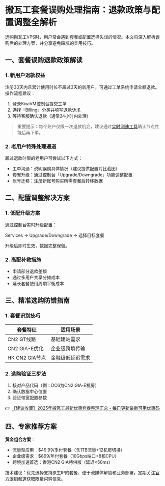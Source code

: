 # 搬瓦工套餐误购处理指南：退款政策与配置调整全解析

选购搬瓦工VPS时，用户常会遇到套餐或配置选择失误的情况。本文将深入解析误购后的处理方案，并分享避免踩坑的实用技巧。

## 一、套餐误购退款政策解读

### 1. 新用户退款权益
注册30天内且累计使用时长不超过3天的新用户，可通过工单系统申请全额退款。操作流程建议：
1. 登录KiwiVM控制台提交工单
2. 选择「Billing」分类并填写退款诉求
3. 等待客服确认退款（通常24小时内处理）

> 重要提示：每个账户仅限一次退款机会，建议通过[实时测速工具](https://bit.ly/banwagon)确认节点性能后再下单。

### 2. 老用户特殊处理通道
超过退款时限的老用户可尝试以下方式：
- 工单沟通：说明误购具体情况（建议提供配置对比截图）
- 套餐升级：通过控制台「Upgrade/Downgrade」功能调整配置
- 账号迁移：注册新账号购买所需套餐后转移数据

## 二、配置调整解决方案

### 1. 低配升级方案
通过控制台实时升级配置：

Services → Upgrade/Downgrade → 选择目标套餐

升级后即时生效，数据完整保留。

### 2. 高配补救措施
- 申请部分退款差额
- 通过多用户共享分摊成本
- 延长套餐使用周期平衡成本

## 三、精准选购防错指南

### 1. 套餐识别技巧
| 套餐特征        | 适用场景          |
|-----------------|-------------------|
| CN2 GT线路      | 基础建站需求      | 
| CN2 GIA-E优化   | 企业级跨境传输    |
| HK CN2 GIA节点  | 金融级低延迟需求  |

### 2. 选购验证三步法
1. 核对产品代码（例：DC6为CN2 GIA-E机房）
2. 确认数据中心位置
3. 验证带宽配置参数

👉 [【建议收藏】2025年搬瓦工最新优惠套餐整理汇总 - 每日更新最新可用优惠码](https://bit.ly/banwagon)

## 四、专家推荐方案
**黄金组合方案**：
- 流量型应用：$49.99/季付套餐（含1TB流量+12机房切换）
- 企业级需求：$899/年付套餐（10Gbps端口+8核CPU）
- 跨境加速首选：香港CN2 GIA特供版（延迟<50ms）

技术建议：优先选择支持原生IP的套餐，便于流媒体解锁和业务部署。定期关注[官方促销频道](https://bit.ly/banwagon)获取限量闪购信息。